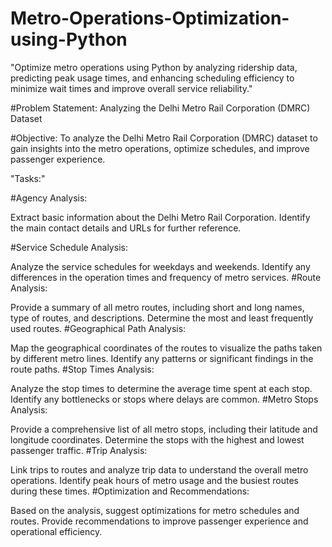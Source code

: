 # Metro-Operations-Optimization-using-Python
"Optimize metro operations using Python by analyzing ridership data, predicting peak usage times, and enhancing scheduling efficiency to minimize wait times and improve overall service reliability."

#Problem Statement: Analyzing the Delhi Metro Rail Corporation (DMRC) Dataset

#Objective:
To analyze the Delhi Metro Rail Corporation (DMRC) dataset to gain insights into the metro operations, optimize schedules, and improve passenger experience.

"Tasks:"

#Agency Analysis:

Extract basic information about the Delhi Metro Rail Corporation.
Identify the main contact details and URLs for further reference.

#Service Schedule Analysis:

Analyze the service schedules for weekdays and weekends.
Identify any differences in the operation times and frequency of metro services.
#Route Analysis:

Provide a summary of all metro routes, including short and long names, type of routes, and descriptions.
Determine the most and least frequently used routes.
#Geographical Path Analysis:

Map the geographical coordinates of the routes to visualize the paths taken by different metro lines.
Identify any patterns or significant findings in the route paths.
#Stop Times Analysis:

Analyze the stop times to determine the average time spent at each stop.
Identify any bottlenecks or stops where delays are common.
#Metro Stops Analysis:

Provide a comprehensive list of all metro stops, including their latitude and longitude coordinates.
Determine the stops with the highest and lowest passenger traffic.
#Trip Analysis:


Link trips to routes and analyze trip data to understand the overall metro operations.
Identify peak hours of metro usage and the busiest routes during these times.
#Optimization and Recommendations:

Based on the analysis, suggest optimizations for metro schedules and routes.
Provide recommendations to improve passenger experience and operational efficiency.

